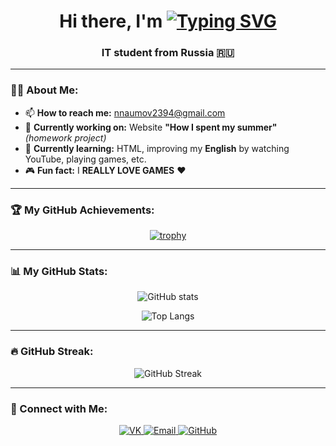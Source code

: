 <h1 align="center">
  Hi there, I'm  
  <a href="https://vk.com/user73792" target="_blank">
    <img src="https://readme-typing-svg.herokuapp.com?font=Fira+Code&size=32&pause=1000&color=00F7FF&center=true&vCenter=true&width=435&lines=Nikita+Naumov;Front-end+Developer;IT+Student+from+Russia" alt="Typing SVG" />
  </a>
</h1>

<h3 align="center">IT student from Russia 🇷🇺</h3>

---

### 👨‍💻 About Me:
- 📫 **How to reach me:** [nnaumov2394@gmail.com](mailto:nnaumov2394@gmail.com)
- 🔭 **Currently working on:** Website **"How I spent my summer"** *(homework project)*
- 🌱 **Currently learning:** HTML, improving my **English** by watching YouTube, playing games, etc.
- 🎮 **Fun fact:** I **REALLY LOVE GAMES** ❤️

---

### 🏆 My GitHub Achievements:
<p align="center">
  <a href="https://github.com/ryo-ma/github-profile-trophy">
    <img src="https://github-profile-trophy.vercel.app/?username=misterbiznes0&theme=onedark&row=1&column=6" alt="trophy" />
  </a>
</p>

---

### 📊 My GitHub Stats:
<p align="center">
  <img src="https://github-readme-stats.vercel.app/api?username=misterbiznes0&show_icons=true&theme=radical" alt="GitHub stats" />
</p>

<p align="center">
  <img src="https://github-readme-stats.vercel.app/api/top-langs/?username=misterbiznes0&layout=compact&theme=radical" alt="Top Langs" />
</p>

---

### 🔥 GitHub Streak:
<p align="center">
  <img src="https://streak-stats.demolab.com?user=misterbiznes0&theme=radical" alt="GitHub Streak" />
</p>

---

### 🔗 Connect with Me:
<p align="center">
  <a href="https://vk.com/user73792" target="_blank">
    <img src="https://img.shields.io/badge/VK-0077FF?style=for-the-badge&logo=vk&logoColor=white" alt="VK" />
  </a>
  <a href="mailto:nnaumov2394@gmail.com">
    <img src="https://img.shields.io/badge/Email-D14836?style=for-the-badge&logo=gmail&logoColor=white" alt="Email" />
  </a>
  <a href="https://github.com/misterbiznes0" target="_blank">
    <img src="https://img.shields.io/badge/GitHub-181717?style=for-the-badge&logo=github&logoColor=white" alt="GitHub" />
  </a>
</p>

